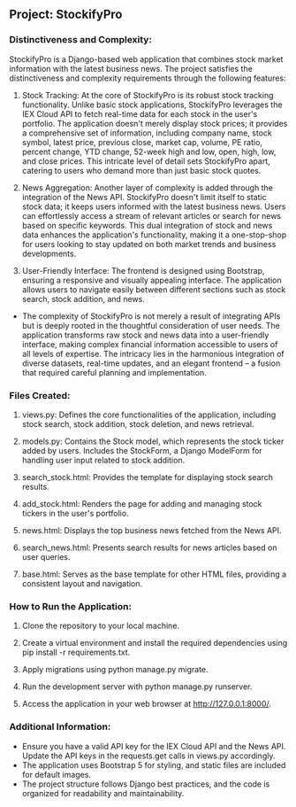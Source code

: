 ## Project: StockifyPro

### Distinctiveness and Complexity:
StockifyPro is a Django-based web application that combines stock market information with the latest business news. The project satisfies the distinctiveness and complexity requirements through the following features:

1. Stock Tracking: At the core of StockifyPro is its robust stock tracking functionality. Unlike basic stock applications, StockifyPro leverages the IEX Cloud API to fetch real-time data for each stock in the user's portfolio. The application doesn't merely display stock prices; it provides a comprehensive set of information, including company name, stock symbol, latest price, previous close, market cap, volume, PE ratio, percent change, YTD change, 52-week high and low, open, high, low, and close prices. This intricate level of detail sets StockifyPro apart, catering to users who demand more than just basic stock quotes.

2. News Aggregation: Another layer of complexity is added through the integration of the News API. StockifyPro doesn't limit itself to static stock data; it keeps users informed with the latest business news. Users can effortlessly access a stream of relevant articles or search for news based on specific keywords. This dual integration of stock and news data enhances the application's functionality, making it a one-stop-shop for users looking to stay updated on both market trends and business developments.

3. User-Friendly Interface: The frontend is designed using Bootstrap, ensuring a responsive and visually appealing interface. The application allows users to navigate easily between different sections such as stock search, stock addition, and news.

* The complexity of StockifyPro is not merely a result of integrating APIs but is deeply rooted in the thoughtful consideration of user needs. The application transforms raw stock and news data into a user-friendly interface, making complex financial information accessible to users of all levels of expertise. The intricacy lies in the harmonious integration of diverse datasets, real-time updates, and an elegant frontend – a fusion that required careful planning and implementation.

### Files Created:
1. views.py: Defines the core functionalities of the application, including stock search, stock addition, stock deletion, and news retrieval.

2. models.py: Contains the Stock model, which represents the stock ticker added by users. Includes the StockForm, a Django ModelForm for handling user input related to stock addition.

3. search_stock.html: Provides the template for displaying stock search results.

4. add_stock.html: Renders the page for adding and managing stock tickers in the user's portfolio.

5. news.html: Displays the top business news fetched from the News API.

6. search_news.html: Presents search results for news articles based on user queries.

7. base.html: Serves as the base template for other HTML files, providing a consistent layout and navigation.

### How to Run the Application:
1. Clone the repository to your local machine.

2. Create a virtual environment and install the required dependencies using pip install -r requirements.txt.

3. Apply migrations using python manage.py migrate.

4. Run the development server with python manage.py runserver.

5. Access the application in your web browser at http://127.0.0.1:8000/.

### Additional Information:
* Ensure you have a valid API key for the IEX Cloud API and the News API. Update the API keys in the requests.get calls in views.py accordingly.
* The application uses Bootstrap 5 for styling, and static files are included for default images.
* The project structure follows Django best practices, and the code is organized for readability and maintainability.